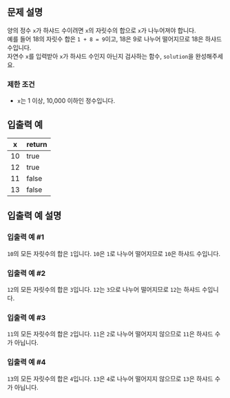 ## 문제 설명

양의 정수 `x`가 하샤드 수이려면 `x`의 자릿수의 합으로 `x`가 나누어져야 합니다.  
예를 들어 18의 자릿수 합은 `1 + 8 = 9`이고, 18은 9로 나누어 떨어지므로 18은 하샤드 수입니다.  
자연수 `x`를 입력받아 `x`가 하샤드 수인지 아닌지 검사하는 함수, `solution`을 완성해주세요.

### 제한 조건
- `x`는 1 이상, 10,000 이하인 정수입니다.

## 입출력 예

| x   | return |
|-----|--------|
| 10  | true   |
| 12  | true   |
| 11  | false  |
| 13  | false  |

## 입출력 예 설명

### 입출력 예 #1
`10`의 모든 자릿수의 합은 `1`입니다. `10`은 `1`로 나누어 떨어지므로 `10`은 하샤드 수입니다.

### 입출력 예 #2
`12`의 모든 자릿수의 합은 `3`입니다. `12`는 `3`으로 나누어 떨어지므로 `12`는 하샤드 수입니다.

### 입출력 예 #3
`11`의 모든 자릿수의 합은 `2`입니다. `11`은 `2`로 나누어 떨어지지 않으므로 `11`은 하샤드 수가 아닙니다.

### 입출력 예 #4
`13`의 모든 자릿수의 합은 `4`입니다. `13`은 `4`로 나누어 떨어지지 않으므로 `13`은 하샤드 수가 아닙니다.
